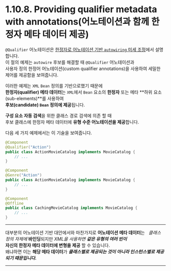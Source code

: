 
# 1.10.8. Providing qualifier metadata with annotations(어노테이션과 함께 한정자 메타 데이터 제공)

`@Qualifier` 어노테이션은 [한정자로 어노테이션 기반 `autowiring` 미세 조정](https://docs.spring.io/spring/docs/5.0.4.RELEASE/spring-framework-reference/core.html#beans-autowired-annotation-qualifiers)에서 설명합니다.  
이 절의 예제는 `autowire` 후보를 해결할 때 `@Qualifier` 어노테이션과  
사용자 정의 한정어 어노테이션(custom qualifier annotations)을 사용하여 세밀한 제어를 제공함을 보여줍니다.  

이러한 예제는 `XML` `Bean` 정의를 기반으로했기 때문에  
**한정자(qualifier) 메타 데이터**는 `XML`에서 `Bean` 요소의 **한정자** 또는 메타 **하위 요소(sub-elements)**를 사용하여  
**후보(candidate) `Bean` 정의에 제공**됩니다.  

**구성 요소 자동 검색**을 위한 클래스 경로 검색에 의존 할 때  
후보 클래스에 한정자 메타 데이터에 **유형 수준 어노테이션을 제공**합니다.  

다음 세 가지 예제에서는 이 기술을 보여줍니다.  

~~~java
@Component
@Qualifier("Action")
public class ActionMovieCatalog implements MovieCatalog {
    // ...
}
~~~
~~~java
@Component
@Genre("Action")
public class ActionMovieCatalog implements MovieCatalog {
    // ...
}
~~~
~~~java
@Component
@Offline
public class CachingMovieCatalog implements MovieCatalog {
    // ...
}
~~~


---
대부분의 어노테이션 기반 대안에서와 마찬가지로 **어노테이션 메타 데이터**는  
*클래스 정의 자체에* **바인딩**되지만 *XML을 사용하면* ***같은 유형의 여러 빈이***  
**자신의 한정자 메타 데이터에 변형을 제공** 할 수 있습니다.  
왜냐하면 이는 **해당 메타 데이터**가 ***클래스별로 제공되는 것이 아니라 인스턴스별로 제공되기 때문입니다.***

---
